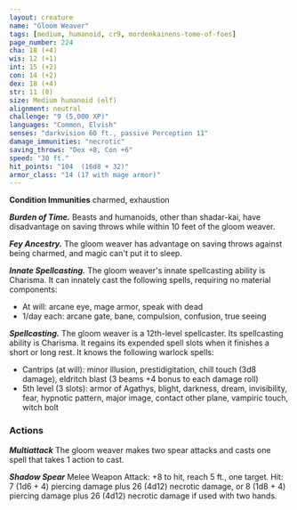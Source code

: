 ```yaml
---
layout: creature
name: "Gloom Weaver"
tags: [medium, humanoid, cr9, mordenkainens-tome-of-foes]
page_number: 224
cha: 18 (+4)
wis: 12 (+1)
int: 15 (+2)
con: 14 (+2)
dex: 18 (+4)
str: 11 (0)
size: Medium humanoid (elf)
alignment: neutral
challenge: "9 (5,000 XP)"
languages: "Common, Elvish"
senses: "darkvision 60 ft., passive Perception 11"
damage_immunities: "necrotic"
saving_throws: "Dex +8, Con +6"
speed: "30 ft."
hit_points: "104  (16d8 + 32)"
armor_class: "14 (17 with mage armor)"
---
```


**Condition Immunities** charmed, exhaustion

***Burden of Time.*** Beasts and humanoids, other than shadar-kai, have disadvantage on saving throws while within 10 feet of the gloom weaver.

***Fey Ancestry.*** The gloom weaver has advantage on saving throws against being charmed, and magic can't put it to sleep.

***Innate Spellcasting.*** The gloom weaver's innate spellcasting ability is Charisma. It can innately cast the following spells, requiring no material components:
* At will: arcane eye, mage armor, speak with dead
* 1/day each: arcane gate, bane, compulsion, confusion, true seeing

***Spellcasting.*** The gloom weaver is a 12th-level spellcaster. Its spellcasting ability is Charisma. It regains its expended spell slots when it finishes a short or long rest. It knows the following warlock spells:
* Cantrips (at will): minor illusion, prestidigitation, chill touch (3d8 damage), eldritch blast (3 beams +4 bonus to each damage roll)
* 5th level (3 slots): armor of Agathys, blight, darkness, dream, invisibility, fear, hypnotic pattern, major image, contact other plane, vampiric touch, witch bolt


### Actions

***Multiattack*** The gloom weaver makes two spear attacks and casts one spell that takes 1 action to cast.

***Shadow Spear*** Melee Weapon Attack: +8 to hit, reach 5 ft., one target. Hit: 7 (1d6 + 4) piercing damage plus 26 (4d12) necrotic damage, or 8 (1d8 + 4) piercing damage plus 26 (4d12) necrotic damage if used with two hands.